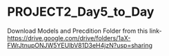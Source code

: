 # PROJECT2_Day5_to_Day


Download Models and Precdition Folder from this link-https://drive.google.com/drive/folders/1aX-FWrJtnupONJW5YEUlbV81D3eH4jzN?usp=sharing
